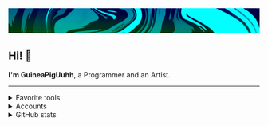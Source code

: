 <div align="center">
  <img src="res/imgs/README/banner.png"/>
</div>

## Hi! 🤗

**I'm GuineaPigUuhh**, a Programmer and an Artist.


---

<details>
  <summary>Favorite tools</summary>

  <a href="https://skillicons.dev">
  <img src="https://skillicons.dev/icons?i=haxe,haxeflixel,lua,python,js,github,vscode"/>
  </a>
</details>

<details>
  <summary>Accounts</summary>
  
  - [Discord](res/data/Discord.md)
  - [Youtube](https://www.youtube.com/channel/UCdOS2LIS1up0eeE3KNqlgqg)
  - [Gamebanana](https://gamebanana.com/members/2300290)
</details>

<details>
  <summary>GitHub stats</summary>

  <div align="center">
    <a href="https://github.com/anuraghazra/github-readme-stats">
      <img src="https://github-readme-stats.vercel.app/api?username=GuineaPigUuhh&show_icons=true&hide_border=true&bg_color=90,39009E,00FF7F,00FF7F&title_color=FFFFFF&text_color=FFFFFF&icon_color=FFFFFF" height=180/>
      <img src="https://github-readme-stats.vercel.app/api/top-langs/?username=GuineaPigUuhh&layout=compact&hide_border=true&bg_color=90,39009E,00FF7F&title_color=FFFFFF&text_color=FFFFFF&icon_color=FFFFFF" height=180/>
    </a>
  </div>
</details>